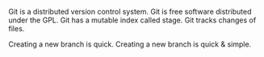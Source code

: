 Git is a distributed version control system.
Git is free software distributed under the GPL.
Git has a mutable index called stage.
Git tracks changes of files.

Creating a new  branch is quick.
Creating a new branch is quick & simple.
